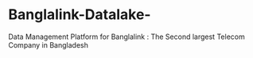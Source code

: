 # Banglalink-Datalake-
Data Management Platform for Banglalink : The Second largest  Telecom Company   in Bangladesh
